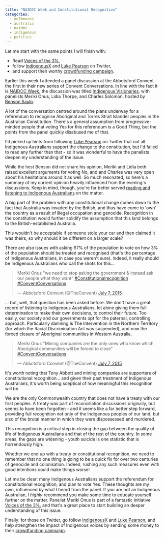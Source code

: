 ```yaml
---
title: "NAIDOC Week and Constitutional Recognition"
categories:
  - melbourne
  - australia
  - naidoc
  - indigenous
  - politics
---
```


Let me start with the same points I will finish with:

* Read [Voices of the 3%](http://www.voicesofthe3.net/),
* follow [IndigenousX](https://twitter.com/IndigenousX) and [Luke Pearson](https://twitter.com/LukeLPearson) on Twitter,
* and support their worthy [crowdfunding campaign](http://startsomegood.com/IndigenousX).

Earlier this week I attended a panel discussion at the Abbotsford Convent - the first in their new series of Convent Conversations. In line with the fact it is [NAIDOC Week](https://en.wikipedia.org/wiki/NAIDOC_Week), the discussion was titled [Indigenous Visionaries](http://abbotsfordconvent.com.au/whats-on/events-exhibitions/convent-conversations-indigenous-visionaries), with panelists Meriki Onus, Lidia Thorpe, and Charles Solomon, hosted by [Benson Saulo](https://twitter.com/bensonsaulo).

A lot of the conversation centred around the plans underway for a referendum to recognise Aboriginal and Torres Strait Islander peoples in the Australian Constitution. There's a general assumption from progressive-minded people that voting Yes for this referendum is a Good Thing, but the points from the panel quickly disabused me of that.

I'd picked up hints from following [Luke Pearson](https://twitter.com/LukeLPearson) on Twitter that not all Indigenous Australians support the change to the constitution, but I'd failed to read any further than that - so it was wonderful to have the panelists deepen my understanding of the issue.

While the host Benson did not share his opinion, Meriki and Lidia both raised excellent arguments for voting No, and and Charles was very open about his hesitations around it as well. So much resonated, so here's a summary of my current opinion heavily influenced from the evening's discussions. Keep in mind, though, you're far better served [reading and listening to Indigenous Australians](http://www.voicesofthe3.net) on the matter.

A big part of the problem with any constitutional change comes down to the fact that Australia was invaded by the British, and thus have come to 'own' the country as a result of illegal occupation and genocide. Recognition in the constitution would further solidify the assumption that this land belongs to the British-established Australia.

This wouldn't be acceptable if someone stole your car and then claimed it was theirs, so why should it be different on a larger scale?

There are also issues with asking 97% of the population to vote on how 3% of the population should be treated and recognised (that's the percentage of Indigenous Australians, in case you weren't sure). Indeed, it really should be Indigenous Australians who call the shots for this...

<blockquote class="twitter-tweet" lang="en"><p lang="en" dir="ltr">Meriki Onus &quot;we need to stop asking the government &amp; instead ask our people what they want&quot; <a href="https://twitter.com/hashtag/Constitutionalrecognition?src=hash">#Constitutionalrecognition</a> <a href="https://twitter.com/hashtag/ConventConversations?src=hash">#ConventConversations</a></p>&mdash; Abbotsford Convent (@TheConvent) <a href="https://twitter.com/TheConvent/status/618343265679441920">July 7, 2015</a></blockquote> <script async src="//platform.twitter.com/widgets.js" charset="utf-8"></script>

... but, well, that question has been asked before. We don't have a great record of listening to Indigenous Australians, let alone giving them full determination to make their own decisions, to control their future. Too easily, our society and our governments opt for the paternal, controlling approach. Particularly damning is The Intervention in the Northern Territory (for which the Racial Discrimination Act was suspended), and now the forced closure of Aboriginal communities in Western Australia.

<blockquote class="twitter-tweet" lang="en"><p lang="en" dir="ltr">Meriki Onus &quot;Mining companies are the only ones who know which Aboriginal communities will be forced to close&quot; <a href="https://twitter.com/hashtag/ConventConversations?src=hash">#ConventConversations</a></p>&mdash; Abbotsford Convent (@TheConvent) <a href="https://twitter.com/TheConvent/status/618349534679183360">July 7, 2015</a></blockquote> <script async src="//platform.twitter.com/widgets.js" charset="utf-8"></script>

It's worth noting that Tony Abbott and mining companies are supporters of constitutional recognition... and given their past treatment of Indigenous Australians, it's worth being sceptical of how meaningful this recognition will be.

We are the only Commonwealth country that does not have a treaty with our first peoples. A treaty was part of reconciliation discussions originally, but seems to have been forgotten - and it seems like a far better step forward, providing full recognition not only of the Indigenous peoples of our land, but also of the brutal manner in which they were dispossessed and murdered.

This recognition is a critical step in closing the gap between the quality of life of Indigenous Australians and that of the rest of the country. In some areas, the gaps are widening - youth suicide is one statistic that is horrendously high.

Whether we end up with a treaty or constitutional recognition, we need to remember that no one thing is going to be a quick fix for over two centuries of genocide and colonisation. Indeed, rushing any such measures even with good intentions could make things worse!

Let me be clear: many Indigenous Australians support the referendum for constitutional recognition, and plan to vote Yes. These thoughts are my own, influenced by what I heard from the panel. If you are not an Indigenous Australian, I _highly_ recommend you make some time to educate yourself further on the matter. Panelist Meriki Onus is part of a fantastic initiative [Voices of the 3%](http://www.voicesofthe3.net/), and that's a great place to start building an deeper understanding of this issue.

Finally: for those on Twitter, go follow [IndigenousX](https://twitter.com/IndigenousX) and [Luke Pearson](https://twitter.com/LukeLPearson), and help strengthen the impact of Indigenous voices by sending some money to their [crowdfunding campaign](http://startsomegood.com/IndigenousX).
